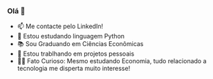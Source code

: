 ### Olá 👋

- 📫 Me contacte pelo LinkedIn!
- 🐍 Estou estudando linguagem Python 
- 📚 Sou Graduando em Ciências Econômicas
- 🚗 Estou trablhando em projetos pessoais
- 🧛‍♂️ Fato Curioso: Mesmo estudando Economia, tudo relacionado a tecnologia me disperta muito interesse! 
